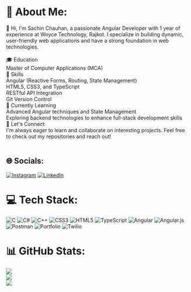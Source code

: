 # 💫 About Me:
👋 Hi, I'm Sachin Chauhan, a passionate Angular Developer with 1 year of experience at Woyce Technology, Rajkot. I specialize in building dynamic, user-friendly web applications and have a strong foundation in web technologies.<br><br>🎓 Education<br>Master of Computer Applications (MCA)<br>🔧 Skills<br>Angular (Reactive Forms, Routing, State Management)<br>HTML5, CSS3, and TypeScript<br>RESTful API Integration<br>Git Version Control<br>🌱 Currently Learning<br>Advanced Angular techniques and State Management<br>Exploring backend technologies to enhance full-stack development skills<br>💬 Let's Connect<br>I'm always eager to learn and collaborate on interesting projects. Feel free to check out my repositories and reach out!<br><br>


## 🌐 Socials:
[![Instagram](https://img.shields.io/badge/Instagram-%23E4405F.svg?logo=Instagram&logoColor=white)](https://instagram.com/https://www.instagram.com/sachin._.4811/profilecard/?igsh=MWM2dGgybWd5M25hdQ%3D%3D) [![LinkedIn](https://img.shields.io/badge/LinkedIn-%230077B5.svg?logo=linkedin&logoColor=white)](https://linkedin.com/in/https://www.linkedin.com/in/sachin-chauhan-34b001284/) 

# 💻 Tech Stack:
![C](https://img.shields.io/badge/c-%2300599C.svg?style=for-the-badge&logo=c&logoColor=white) ![C#](https://img.shields.io/badge/c%23-%23239120.svg?style=for-the-badge&logo=csharp&logoColor=white) ![C++](https://img.shields.io/badge/c++-%2300599C.svg?style=for-the-badge&logo=c%2B%2B&logoColor=white) ![CSS3](https://img.shields.io/badge/css3-%231572B6.svg?style=for-the-badge&logo=css3&logoColor=white) ![HTML5](https://img.shields.io/badge/html5-%23E34F26.svg?style=for-the-badge&logo=html5&logoColor=white) ![TypeScript](https://img.shields.io/badge/typescript-%23007ACC.svg?style=for-the-badge&logo=typescript&logoColor=white) ![Angular](https://img.shields.io/badge/angular-%23DD0031.svg?style=for-the-badge&logo=angular&logoColor=white) ![Angular.js](https://img.shields.io/badge/angular.js-%23E23237.svg?style=for-the-badge&logo=angularjs&logoColor=white) ![Postman](https://img.shields.io/badge/Postman-FF6C37?style=for-the-badge&logo=postman&logoColor=white) ![Portfolio](https://img.shields.io/badge/Portfolio-%23000000.svg?style=for-the-badge&logo=firefox&logoColor=#FF7139) ![Twilio](https://img.shields.io/badge/Twilio-F22F46?style=for-the-badge&logo=Twilio&logoColor=white)
# 📊 GitHub Stats:
![](https://github-readme-stats.vercel.app/api?username=sachinchauhan08&theme=dark&hide_border=false&include_all_commits=false&count_private=true)<br/>
![](https://github-readme-streak-stats.herokuapp.com/?user=sachinchauhan08&theme=dark&hide_border=false)<br/>
![](https://github-readme-stats.vercel.app/api/top-langs/?username=sachinchauhan08&theme=dark&hide_border=false&include_all_commits=false&count_private=true&layout=compact)

<!-- Proudly created with GPRM ( https://gprm.itsvg.in ) -->
